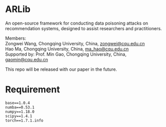 # ARLib
An open-source framework for conducting data poisoning attacks on recommendation systems, designed to assist researchers and practitioners. <br>

Members: <br>
Zongwei Wang, Chongqing University, China, zongwei@cqu.edu.cn <br>
Hao Ma, Chongqing University, China, ma_hao@cqu.edu.cn <br>
Supported by:  Prof. Min Gao, Chongqing University, China, gaomin@cqu.edu.cn <br>

This repo will be released with our paper in the future.

# Requirement
```
base==1.0.4
numba==0.53.1
numpy==1.18.0
scipy==1.4.1
torch==1.7.1.info
```




